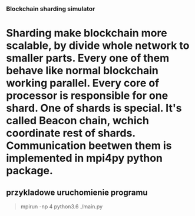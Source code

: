 ### Blockchain sharding simulator
# Sharding make blockchain more scalable, by divide whole network to smaller parts. Every one of them behave like normal blockchain working parallel. Every core of processor is responsible for one shard. One of shards is special. It's called Beacon chain, wchich coordinate rest of shards. Communication beetwen them is implemented in mpi4py python package.

## przykladowe uruchomienie programu

> mpirun -np 4 python3.6 ./main.py

